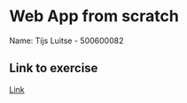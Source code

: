# Web App from scratch

Name: Tijs Luitse - 500600082

## Link to exercise 
[Link](http://tijsluitse.github.io/wafs)